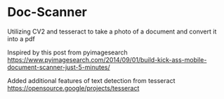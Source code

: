 # Doc-Scanner
Utilizing CV2 and tesseract to take a photo of a document and convert it into a pdf

Inspired by this post from pyimagesearch
https://www.pyimagesearch.com/2014/09/01/build-kick-ass-mobile-document-scanner-just-5-minutes/

Added additional features of text detection from tesseract
https://opensource.google/projects/tesseract
